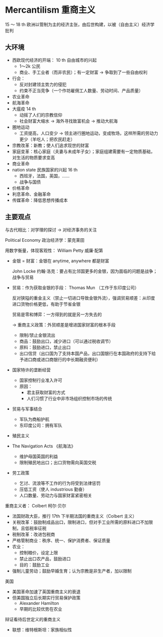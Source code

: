 # Mercantilism 重商主义

15 ～ 18 th 欧洲以管制为主的经济主张，由后世构建，以被（自由主义）经济学批判

## 大环境

- 西欧现代经济的开端： 10 th 自由城市的兴起
    - 1～2k 公民
    - 商业、手工业者（而非农民）；有一定财富 -> 争取到了一些自由权利
- 行会：
    - 反对封建领主势力的侵犯
    - 约束不正当竞争（一个作坊雇佣工人数量、劳动时间、产品质量）
- 农业革命
- 航海革命
- 大瘟疫 14 th
    - 动摇了人们的宗教信仰
    - 社会财富大缩水 -> 海外寻找致富机会 -> 推动大航海
- 圈地运动
    - 工资提高，人口变少 -> 领主进行圈地运动，变成牧场，这样所需的劳动力更少（羊吃人；把农民赶走）
- 宗教改革：新教；使人们追求现世的财富
- 家庭变革：核心家庭（夫妻与未成年子女）；家庭组建需要有一定物质基础，对生活的物质要求变高
- 商业革命
- nation state 民族国家的兴起 16 th
    - 西班牙，法国，英国，……
    - 战争与国债
- 价格革命
- 利息革命、金融革命
- 传媒革命：降低思想传播成本

## 主要观点

与古代相比：对学理的探讨 -> 对经济事务的关注

Political Economy 政治经济学：蒙克莱田

用数字衡量，体现客观性： William Petty 威廉·配第

- 金银 = 财富：金银在 anytime, anywhere 都是财富

    John Locke 约翰·洛克：要占有比邻国更多的金银，因为面临的问题是战争；战争与贸易

- 贸易：作为获取金银的手段： Thomas Mun （工作于东印度公司）

    反对狭隘的重金主义（禁止一切进口导致金银外流），强调贸易顺差：从印度进口货物价格更低，有助于节省金银

    贸易是零和博弈：一方得到的就是另一方失去的

    -> 重商主义政策：外贸顺差是增进国家财富的根本手段

    - 限制/禁止金银流出
    - 商品：鼓励出口，减少进口（可以通过税收调节）
    - 原料：鼓励进口，禁止出口
    - 出口信贷（出口国为了支持本国产品，出口国银行在本国政府的支持下给予进口商或进口商银行的中长期融资便利）

- 国家特许的垄断经营

    - 国家控制行业准入许可
    - 原因：
        - 君主获取财富的方式
        - 人们习惯了行业中非市场组织控制市场的传统

- 贸易与军事结合

    - 军队为商船护航
    - 东印度公司：拥有军队

- 殖民主义

- The Navigation Acts 《航海法》

    - 维护母国英国的利益
    - 限制殖民地出口；出口货物需向英国交税

- 劳工政策

    - 乞讨、流浪等不工作的行为将受到法律惩罚
    - 压低工资（使人 industrious 勤奋）
    - 人口数量、劳动力与国家财富紧密相关

重商主义者： Colbert 柯尔·贝尔

- 法国财政大臣，推行 17th 下半期法国的重商主义（Colbert 主义）
- 关税改革：鼓励制成品出口，限制进口，但对手工业所需的原料进口不加限制，且低税率征税
- 税制改革：改进包税商
- 严格管制商业：秩序、统一、保护消费者、保证质量
- 农业：
    - 控制粮价，设定上限
    - 禁止出口农产品，鼓励进口
    - 目的：鼓励工业
- 强制儿童劳动；鼓励早婚生育；认为宗教是非生产者，加以限制

美国

- 美国革命加速了英国重商主义的衰退
- 但美国独立后长期实行贸易保护政策
    - Alexander Hamilton
    - 早期的比较优势在农业

辩证看待后世定义的重商主义

- 联想：维特根斯坦：家族相似性

